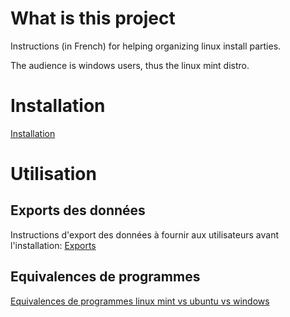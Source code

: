 # What is this project

Instructions (in French) for helping organizing linux install parties. 

The audience is windows users, thus the linux mint distro.

# Installation

[Installation](INSTALL.md)

# Utilisation

## Exports des données

Instructions d'export des données à fournir aux utilisateurs avant l'installation: [Exports](Utilisation/PRE-REQUIS-EXPORTS.md)

## Equivalences de programmes

[Equivalences de programmes linux mint vs ubuntu vs windows](Utilisation/PROGRAMMES.md)